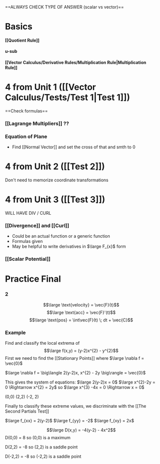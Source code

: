 ==ALWAYS CHECK TYPE OF ANSWER (scalar vs vector)==

# Basics

#### [[Quotient Rule]]
#### u-sub
#### [[Vector Calculus/Derivative Rules/Multiplication Rule|Multiplication Rule]]
#### 


# 4 from Unit 1 ([[Vector Calculus/Tests/Test 1|Test 1]]) 

==Check formulas==
### [[Lagrange Multipliers]] ??

### Equation of Plane
- Find [[Normal Vector]] and set the cross of that and smth to 0


# 4 from Unit 2 ([[Test 2]])

Don't need to memorize coordinate transformations

# 4 from Unit 3 ([[Test 3]])

WILL HAVE DIV / CURL
### [[Divergence]] and [[Curl]]
- Could be an actual function or a generic function
- Formulas given
- May be helpful to write derivatives in $\large F_{x}$ form

### [[Scalar Potential]]


# Practice Final

### 2

$$\large \text{velocity} = \vec{F}(t)$$
$$\large \text{acc} = \vec{F}'(t)$$
$$\large \text{pos} = \int\vec{F}(t) \; dt + \vec{C}$$

### Example

Find and classify the local extrema of
$$\large f(x,y) = (y-2)x^{2} - y^{2}$$
First we need to find the [[Stationary Points]]
where 
$\large \nabla f = \vec{0}$

$\large \nabla f = \big\langle 2(y-2)x, x^{2} - 2y \big\rangle = \vec{0}$

This gives the system of equations:
$\large 2(y-2)x = 0$
$\large x^{2}-2y = 0 \Rightarrow x^{2} = 2y$
so
$\large x^{3} -4x = 0 \Rightarrow x = 0$

(0,0)
(2,2)
(-2, 2)

Finally to classify these extreme values, we discriminate with the [[The Second Partials Test]]

$\large f_{xx} = 2(y-2)$
$\large f_{yy} = -2$
$\large f_{xy} = 2x$

$$\large D(x,y) = -4(y-2) - 4x^2$$
D(0,0) = 8
so (0,0) is a maximum

D(2,2) = -8
so (2,2) is a saddle point

D(-2,2) = -8
so (-2,2) is a saddle point
